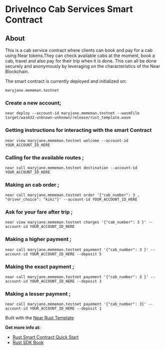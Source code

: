 # DriveInco Cab Services Smart Contract
## About 

This is a cab service contract where clients can book and pay for a cab using Near tokens.They can check available cabs at the moment, book a cab, travel and also pay for their trip when it is done.
This can all be done securely and anonymously by leveraging on the characteristics of the Near Blockchain.

The smart contract is currently deployed and initialized on:

    maryjane.mememan.testnet

### Create a new account;

    near deploy --account-id maryjane.mememan.testnet --wasmFile target/wasm32-unknown-unknown/release/rust_template.wasm

### Getting instructions for interacting with the smart Contract

    near view maryjane.mememan.testnet welcome --account-id YOUR_ACCOUNT_ID_HERE

### Calling for the available routes ;

    near call maryjane.mememan.testnet destination --account-id YOUR_ACCOUNT_ID_HERE

### Making an cab order ;

    near call maryjane.mememan.testnet order '{"cab_number": 3 , "driver_choice": "kiki"}' --account-id YOUR_ACCOUNT_ID_HERE

### Ask for your fare after trip ;

    near view maryjane.mememan.testnet charges '{"cab_number": 3 }' --account-id YOUR_ACCOUNT_ID_HERE

### Making a higher payment ;

    near call maryjane.mememan.testnet payement '{"cab_number": 3 }' --account-id YOUR_ACCOUNT_ID_HERE --deposit 5

### Making the exact payment ;

    near call maryjane.mememan.testnet payement '{"cab_number": 3 }' --account-id YOUR_ACCOUNT_ID_HERE --deposit 3

### Making a lesser payment ;

    near call maryjane.mememan.testnet payement '{"cab_number": 3}' --account-id YOUR_ACCOUNT_ID_HERE --deposit 1

Built with the [Near Rust Template ](https://github.com/near/near-sdk-rs#pre-requisites)

<!-- 8. Build the contract

    `RUSTFLAGS='-C link-arg=-s' cargo build --target wasm32-unknown-unknown --release` -->

**Get more info at:**

* [Rust Smart Contract Quick Start](https://docs.near.org/docs/develop/contracts/rust/intro)
* [Rust SDK Book](https://www.near-sdk.io/)
